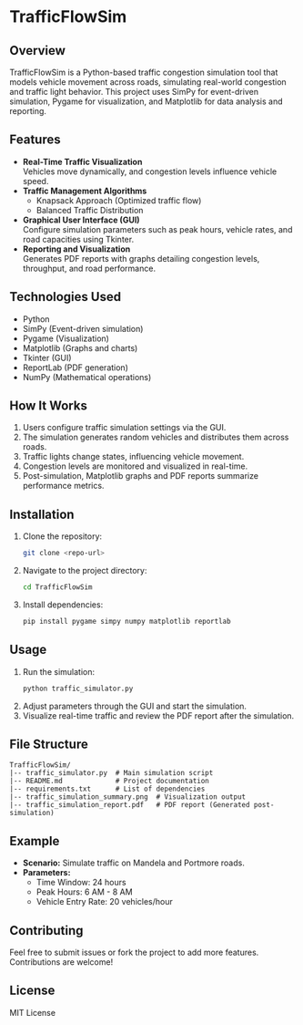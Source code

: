 # TrafficFlowSim

## Overview
TrafficFlowSim is a Python-based traffic congestion simulation tool that models vehicle movement across roads, simulating real-world congestion and traffic light behavior. This project uses SimPy for event-driven simulation, Pygame for visualization, and Matplotlib for data analysis and reporting.

## Features
- **Real-Time Traffic Visualization**  
  Vehicles move dynamically, and congestion levels influence vehicle speed.
- **Traffic Management Algorithms**  
  - Knapsack Approach (Optimized traffic flow)
  - Balanced Traffic Distribution
- **Graphical User Interface (GUI)**  
  Configure simulation parameters such as peak hours, vehicle rates, and road capacities using Tkinter.
- **Reporting and Visualization**  
  Generates PDF reports with graphs detailing congestion levels, throughput, and road performance.

## Technologies Used
- Python
- SimPy (Event-driven simulation)
- Pygame (Visualization)
- Matplotlib (Graphs and charts)
- Tkinter (GUI)
- ReportLab (PDF generation)
- NumPy (Mathematical operations)

## How It Works
1. Users configure traffic simulation settings via the GUI.
2. The simulation generates random vehicles and distributes them across roads.
3. Traffic lights change states, influencing vehicle movement.
4. Congestion levels are monitored and visualized in real-time.
5. Post-simulation, Matplotlib graphs and PDF reports summarize performance metrics.

## Installation
1. Clone the repository:
   ```bash
   git clone <repo-url>
   ```
2. Navigate to the project directory:
   ```bash
   cd TrafficFlowSim
   ```
3. Install dependencies:
   ```bash
   pip install pygame simpy numpy matplotlib reportlab
   ```

## Usage
1. Run the simulation:
   ```bash
   python traffic_simulator.py
   ```
2. Adjust parameters through the GUI and start the simulation.
3. Visualize real-time traffic and review the PDF report after the simulation.

## File Structure
```
TrafficFlowSim/
|-- traffic_simulator.py  # Main simulation script
|-- README.md             # Project documentation
|-- requirements.txt      # List of dependencies
|-- traffic_simulation_summary.png  # Visualization output
|-- traffic_simulation_report.pdf   # PDF report (Generated post-simulation)
```

## Example
- **Scenario:** Simulate traffic on Mandela and Portmore roads.
- **Parameters:**
  - Time Window: 24 hours
  - Peak Hours: 6 AM - 8 AM
  - Vehicle Entry Rate: 20 vehicles/hour

## Contributing
Feel free to submit issues or fork the project to add more features. Contributions are welcome!

## License
MIT License
